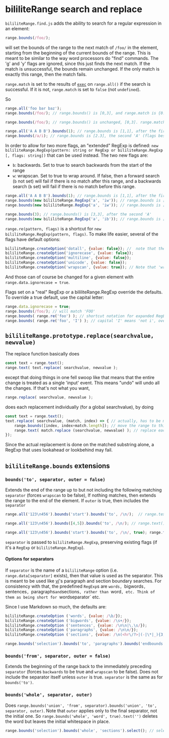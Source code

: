 # bililiteRange search and replace

`bililiteRange.find.js` adds the ability to search for a regular expression in an element:

```js
range.bounds(/foo/);
```

will set the bounds of the range to the next match of `/foo/` in the element, starting from the beginning of the current bounds of the
range. This is meant to be similar to the way word processors do "find" commands. The 'g' and 'y' flags are ignored, since this just finds
the next match. If the match is unsuccessful, the bounds remain unchanged. If the only match is exactly this range, then the match fails.

`range.match` is set to the results of [`exec`](https://developer.mozilla.org/en-US/docs/Web/JavaScript/Reference/Global_Objects/RegExp/exec) on `range.all()` if the
search is successful. If it is not, `range.match` is set to `false` (not `undefined`).

So

```js
range.all('foo bar baz');
range.bounds(/foo/); // range.bounds() is [0,3], and range.match is {0: 'foo', index: 0, input: 'foo bar baz'}

range.bounds(/foo/); // range.bounds() is unchanged, [0,3]. range.match is false

range.all('A A B B').bounds(1); // range.bounds is [1,1], after the first 'A'
range.bounds(/a/i); // range.bounds is [2.3], the second 'A' (flags besides g and y are respected).
```

In order to allow for two more flags, an "extended" RegExp is defined: `new bililiteRange.RegExp(pattern: string or RegExp or bililiteRange.RegExp [, flags: string])`
that can be used instead. The two new flags are:

- `b`: backwards. Set to true to search backwards from the start of the range
- `w`: wrapscan. Set to true to wrap around. If false, then a forward search (`b` not set) will fail if there is no match after this range, and a backwards search
(`b` set) will fail if there is no match before this range.

```js
range.all('A A B B').bounds(1); // range.bounds is [1,1], after the first 'A'
range.bounds(new bililiteRange.RegExp('a', 'iw')); // range.bounds is [2.3], the second 'A'.
range.bounds(new bililiteRange.RegExp('a', 'iw')); // range.bounds is [0.1], the first 'A'. We have wrapped around

range.bounds(3); // range.bounds() is [3,3], after the second 'A'
range.bounds(new bililiteRange.RegExp('a', 'ib')); // range.bounds is [2,3], the second 'A'. We searched backwards
```

`range.re(pattern, flags)` is a shortcut for `new bililiteRange.RegExp(pattern, flags)`.
To make life easier, several of the flags have default options:

```js
bililiteRange.createOption('dotall', {value: false}); //  note that the flag for this is 's'
bililiteRange.createOption('ignorecase', {value: false});
bililiteRange.createOption('multiline', {value: false});
bililiteRange.createOption('unicode', {value: false});
bililiteRange.createOption('wrapscan', {value: true}); // Note that 'wrapscan' defaults to true!
```

And those can of course be changed for a given element with `range.data.ignorecase = true`.

Flags set on a "real" RegExp or a bililiteRange.RegExp override the defaults. To override a true default, use the capital letter:

```js
range.data.ignorecase = true;
range.bounds(/foo/); // will match 'FOO'
range.bounds( range.re('foo') ); // shortcut notation for expanded RegExp; will still match 'FOO' because the default was set
range.bounds( range.re('foo', 'I') ); // capital 'I' means 'not i', overrides the default. Will not match 'FOO'
```

## `bililiteRange.prototype.replace(searchvalue, newvalue)`

The replace function basically does 

```js
const text = range.text();
range.text( text.replace( searchvalue, newvalue );
```

except that doing things in one fell swoop like that means that the entire change is treated as a single 'input' event. This means "undo" will undo all the changes.
If that's not what you want,

```js
range.replace( searchvalue, newvalue );
```

does each replacement individually (for a global searchvalue), by doing

```js
const text = range.text();
text.replace( searchvalue, (match, index) => { // actually, has to be more sophisticated than this, since the argument list is variable
	range.bounds([index, index+match.length]); // move the range to this particular match
	range.text( match.replace (searchvalue, newvalue) ); // replace each one individually
});
```

Since the actual replacement is done on the matched substring alone, a RegExp that uses lookahead or lookbehind may fail.

## `bililiteRange.bounds` extensions

### `bounds('to', separator, outer = false)`

Extends the end of the range up to but not including the following matching `separator` (forces `wrapscan` to be false), If nothing matches, then extends the range to the
end of the element. If `outer` is true, then includes the `separator`

```js
range.all('123\n456').bounds('start').bounds('to', /\n/);  // range.text() is '123' (not including the '\n').

range.all('123\n456').bounds([4,5]).bounds('to', /\n/); // range.text() is '456'

range.all('123\n456').bounds('start').bounds('to', /\n/, true); range.text() is '123\n'
```

`separator` is passed to `bililiteRange.RegExp`, preserving existing flags (if it's a `RegExp` or `bililiteRange.RegExp`).

#### Options for separators

If `separator` is the name of a `bililiteRange` option (i.e. `range.data[separator]` exists), then that value is used as the separator. This is meant to be used like
[vi](https://pubs.opengroup.org/onlinepubs/9699919799/utilities/vi.html)'s paragraph and section boundary searches. For consistency with that, the predefined `RegExp`s
are `words, `bigwords`, `sentences`, `paragraphs` and `sections`, rather than `word`, etc. Think of them as being short for `wordseparator` etc.

Since I use Markdown so much, the defaults are:

```js
bililiteRange.createOption ('words', {value: /\b/});
bililiteRange.createOption ('bigwords', {value: /\s+/});
bililiteRange.createOption ('sentences', {value: /\n\n|\.\s/});
bililiteRange.createOption ('paragraphs', {value: /\n\n/});
bililiteRange.createOption ('sections', {value: /\n(<hr\/?>|(-|\*|_){3,})\n/i});

range.bounds('selection').bounds('to', 'paragraphs').bounds('endbounds').select(); // jump to end of current paragraph
```

### `bounds('from', separator, outer = false)`

Extends the beginning of the range back to the immediately preceding `separator` (forces `backwards` to be true and `wrapscan` to be false). Does not include the
separator itself unless `outer` is true. `separator` is the same as for `bounds('to')`.

### `bounds('whole', separator, outer)`

Does `range.bounds('union', 'from', separator).bounds('union', 'to', separator, outer)`.
Note that `outer` applies only to the final separator, not the initial one. So `range.bounds('whole', 'word', true).text('')` deletes
the word but leaves the initial whitespace in place.

```js
range.bounds('selection').bounds('whole', 'sections').select(); // select the entire current section
